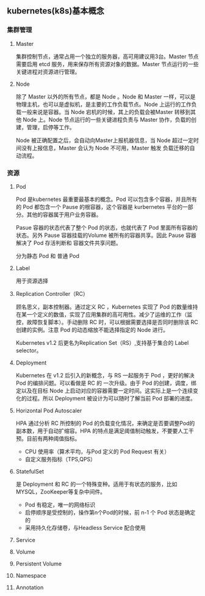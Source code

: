 ## kubernetes(k8s)基本概念

### 集群管理

1. Master

   集群控制节点，通常占用一个独立的服务器，高可用建议用3台。Master 节点需要启用 etcd 服务，用来保存所有资源对象的数据。Master 节点运行的一些关键进程对资源进行管理。

2. Node

   除了 Master 以外的所有节点，都是 Node 。Node 和 Master 一样，可以是物理主机，也可以是虚拟机，是主要的工作负载节点。Node 上运行的工作负载一般来说是容器。当 Node 宕机的时候，其上的负载会被Master 转移到其他 Node 上。Node 节点运行的一些关键进程负责与 Master 协作，负载的创建，管理，启停等工作。

   Node 被正确配置之后，会自动向Master上报机器信息，当 Node 超过一定时间没有上报信息，Master 会认为 Node 不可用，Master 触发 负载迁移的自动流程。 

   

### 资源

1. Pod

   Pod 是kubernetes 最重要最基本的概念。Pod 可以包含多个容器，并且所有的 Pod 都包含一个 Pause 的根容器，这个容器是 kurbernetes 平台的一部分。其他的容器属于用户业务容器。

   Pasue 容器的状态代表了整个 Pod 的状态，也就代表了 Pod 里面所有容器的状态。另外 Pause 容器挂载的Volume 被所有的容器共享。因此 Pause 容器解决了 Pod 存活判断和 容器文件共享问题。

   分为静态 Pod 和 普通 Pod

2. Label

   用于资源选择

3. Replication Controller（RC）

   顾名思义，副本控制器。通过定义 RC ，Kubernetes 实现了 Pod 的数量维持在某一个定义的数值，实现了应用集群的高可用性。减少了运维的工作（监控，故障恢复脚本）。手动删除 RC 时，可以根据需要选择是否同时删除该 RC 创建的实例。注意 Pod 的动态缩放不能选择指定的 Node 进行。

   Kubernetes v1.2 后更名为Replication Set（RS）,支持基于集合的 Label selector。

4. Deployment

   Kubernetes 在 v1.2 后引入的新概念，与 RS 一起服务于 Pod ，更好的解决 Pod 的编排问题。可以看做是 RC 的 一次升级。由于 Pod 的创建，调度，绑定以及在目标 Node 上启动对应的容器需要一定时间。这实际上是一个连续变化的过程。所以 Deployment 被设计为可以随时了解当前 Pod 部署的进度。

5. Horizontal Pod Autoscaler

   HPA 通过分析 RC 所控制的 Pod 的负载变化情况，来确定是否要调整Pod的副本数，用于自动扩缩容。HPA 的特点是满足阈值制动触发，不要要人工干预。目前有两种阈值指标。

   - CPU 使用率（算术平均，与Pod 定义的 Pod Request 有关）
   - 自定义服务指标（TPS,QPS）

6. StatefulSet

   是 Deployment 和 RC 的一个特殊变种。适用于有状态的服务，比如MYSQL，ZooKeeper等复杂中间件。

   - Pod 有稳定，唯一的网络标识
   - 启停顺序是受控制的，操作第n个Pod的时候，前 n-1 个 Pod 状态是确定的
   - 采用持久化存储卷，与Headless Service 配合使用

7. Service

8. Volume

9. Persistent Volume

10. Namespace

11. Annotation



